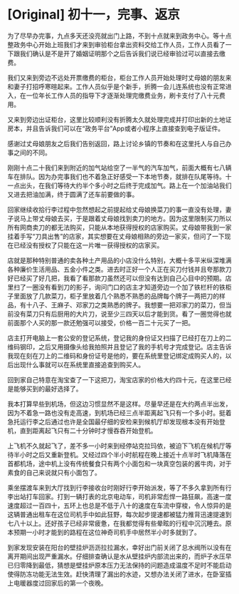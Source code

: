 # [Original] 初十一，完事、返京


为了尽早办完事，九点多天还没亮就出门上路，不到十点就来到政务中心。等十点整政务中心开始上班我们才来到审验柜台拿出资料交给工作人员，工作人员看了一下跟我们确认是不是开了婚姻证明那个之后告诉我们说已经审验过可以直接去缴费。

我们又来到旁边不远处开票缴费的柜台，柜台工作人员开始处理时丈母娘的朋友来和妻子打招呼寒暄起来。工作人员似乎是个新手，折腾一会儿连系统也没有正常进入，在一位年长工作人员的指导下才逐渐处理完缴费业务，刷卡支付了八十元费用。

又来到旁边出证柜台，这里比较顺利没有折腾太久就处理完成并打印出新的土地证房本，并且告诉我们可以在“政务平台”App或者小程序上直接查到电子版证件。

感谢过丈母娘朋友之后我们告别返回，路上讨论乡镇的节奏和在这里托人与自己办事之间的不同。

刚刚十点二十我们来到附近的加气站给空了一半气的汽车加气，前面大概有七八辆车在排队。因为办完事我们也不着急正好感受一下本地节奏，就排在队尾等待。十一点出头，在我们等待大约半个多小时之后终于完成加气。路上在一个加油站我们又进去把油加满，终于圆满了还车前要做的事。

回家继续收拾行李过程中忽然想起之前提起给丈母娘换菜刀的事一直没有处理，妻子说马上带丈母娘去买，于是跟着丈母娘找到卖刀的地方。因为这里限制买刀所以所有网商卖刀的都无法购买，只能从本地获得授权的店家购买。丈母娘带我到一家挂着手写“刀具出售”的店家，其实想要在丈母娘相熟的旁边一家买，但问了一下现在已经没有授权了只能在这一片唯一获得授权的店家买。

店就是那种特别普通的卖各种土产用品的小店没什么特别，大概十多平米纵深堆满各种廉价生活用品、五金小件之类。进去时正好一个人正在买刀付钱并且夸那款刀好已经买了好几把，我看了看那款刀虽然还可以但没有达到自己心目中的预期。店里扫了一圈没有看到刀的影子，询问门口的店主才知道旁边一个加了铁栏杆的铁柜子里面放了几款菜刀，柜子里放着几个熟悉不熟悉的品牌每个牌子一两把刀的样品，有十八子、王麻子、邓家刀之类熟悉的牌子。我想要一把邓家刀的菜刀，但当前没有菜刀只有后厨用的大片刀，说至少三四天以后才能到货。看了一圈觉得也就前面那个人买的那一款还勉强可以接受，价格一百二十元买了一把。

店主打开电脑上一套公安的登记系统，登记我的身份证又扫描了已经打在刀上的二维码钢印，之后又用摄像头给我拍照并且登记了我的手机号才完成登记。店主告诉我现在刻在刀上的二维码和身份证号是他的，要在系统里登记绑定成购买人的，以后出现什么事就可以在系统里直接追查到购买人。

回到家自己特意在淘宝查了一下这把刀，淘宝店家的价格大约四十元，在这里已经是能够买到的最好选择了。

我本打算早些到机场，但这边习惯显然不是这样。尽量早还是在大约两点半出发，因为不着急一路也没有走高速，到机场已经三点半距离起飞只有一个多小时。挺着急托运行李之后通过也许是全国最仔细的安检来到候机厅却发现根本没有开始登机，直到距离起飞只有二十分钟时才慢吞吞开始登机。

上飞机不久就起飞了，差不多一小时来到经停站克拉玛依，被迫下飞机在候机厅等待半小时之后又重新登机。又经过四个半小时航程在晚上接近十点半时飞机降落在首都机场，途中机上没有传统餐食只有两个小面包和一块真空包装的酱牛肉，对于素食的自己来说就只有小面包了。

乘坐摆渡车来到大厅找到行李接收台时刚好行李开始派发，等了不多久拿到所有行李出站打车回家。打到一辆打表的北京电动车，司机非常彪悍一路狂飙，高速一度速度超过一百四十，五环上也总是不低于八十的速度在车流中穿梭，令人惊异的是这辆普通出租车在这位司机手中如此狂野，每次起步提速都被猛力推背迅速提速到七八十以上。还好孩子已经非常疲惫，在我都觉得有些晕眩的行程中沉沉睡去。原本预期一小时才能到的路程在这位神奇司机手中居然半小时多就到了。

到家发现安装在阳台的壁挂炉沥沥拉拉漏水，幸好出门前关闭了总水阀所以没有在离开期间出现严重漏水。仔细排查确认是水从壁挂炉内部流出来的，而炉子水压早已归零降到最低，猜想是壁挂炉原本压力无法保持的问题造成温度不足时不能启动使得防冻功能无法生效。赶快清理了漏出的水迹，又想办法关闭了进水，在卧室插上电暖器度过回家后的第一个夜晚。
